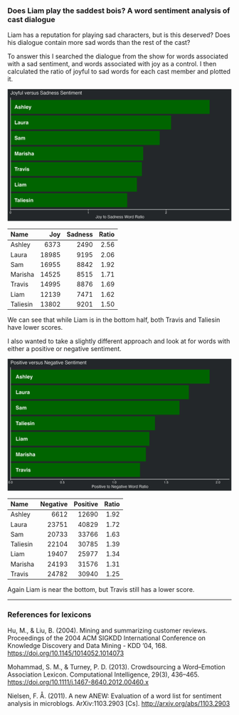 
### Does Liam play the saddest bois? A word sentiment analysis of cast dialogue

Liam has a reputation for playing sad characters, but is this deserved?
Does his dialogue contain more sad words than the rest of the cast?

To answer this I searched the dialogue from the show for words
associated with a sad sentiment, and words associated with joy as a
control. I then calculated the ratio of joyful to sad words for each
cast member and plotted it.

![joyful vs sad](../plots/joySadPlot.png)

| Name     |   Joy | Sadness | Ratio |
| :------- | ----: | ------: | ----: |
| Ashley   |  6373 |    2490 |  2.56 |
| Laura    | 18985 |    9195 |  2.06 |
| Sam      | 16955 |    8842 |  1.92 |
| Marisha  | 14525 |    8515 |  1.71 |
| Travis   | 14995 |    8876 |  1.69 |
| Liam     | 12139 |    7471 |  1.62 |
| Taliesin | 13802 |    9201 |  1.50 |

We can see that while Liam is in the bottom half, both Travis and
Taliesin have lower scores.

I also wanted to take a slightly different approach and look at for
words with either a positive or negative sentiment.

![positive vs negative](../plots/positiveNegativePlot.png)

| Name     | Negative | Positive | Ratio |
| :------- | -------: | -------: | ----: |
| Ashley   |     6612 |    12690 |  1.92 |
| Laura    |    23751 |    40829 |  1.72 |
| Sam      |    20733 |    33766 |  1.63 |
| Taliesin |    22104 |    30785 |  1.39 |
| Liam     |    19407 |    25977 |  1.34 |
| Marisha  |    24193 |    31576 |  1.31 |
| Travis   |    24782 |    30940 |  1.25 |

Again Liam is near the bottom, but Travis still has a lower score.

-----

### References for lexicons

Hu, M., & Liu, B. (2004). Mining and summarizing customer reviews.
Proceedings of the 2004 ACM SIGKDD International Conference on Knowledge
Discovery and Data Mining - KDD ’04, 168.
<https://doi.org/10.1145/1014052.1014073>

Mohammad, S. M., & Turney, P. D. (2013). Crowdsourcing a Word–Emotion
Association Lexicon. Computational Intelligence, 29(3), 436–465.
<https://doi.org/10.1111/j.1467-8640.2012.00460.x>

Nielsen, F. Å. (2011). A new ANEW: Evaluation of a word list for
sentiment analysis in microblogs. ArXiv:1103.2903 \[Cs\].
<http://arxiv.org/abs/1103.2903>
